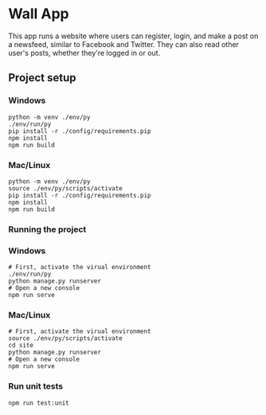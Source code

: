 # Wall App

This app runs a website where users can register, login, and make a post on a newsfeed, similar to Facebook and Twitter.
They can also read other user's posts, whether they're logged in or out.

## Project setup
### Windows
```
python -m venv ./env/py
./env/run/py
pip install -r ./config/requirements.pip
npm install
npm run build
```
### Mac/Linux
```
python -m venv ./env/py
source ./env/py/scripts/activate
pip install -r ./config/requirements.pip
npm install
npm run build
```
### Running the project
### Windows
```
# First, activate the virual environment
./env/run/py
python manage.py runserver
# Open a new console
npm run serve
```
### Mac/Linux
```
# First, activate the virual environment
source ./env/py/scripts/activate
cd site
python manage.py runserver
# Open a new console
npm run serve
```
### Run unit tests
```
npm run test:unit
```
